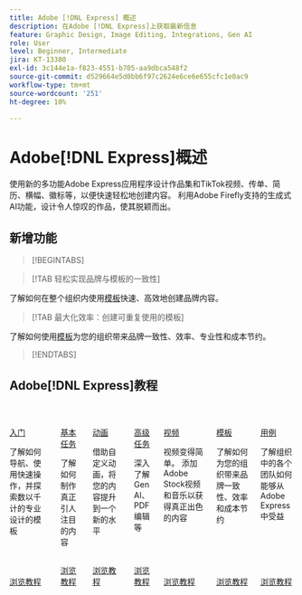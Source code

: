 ```yaml
---
title: Adobe [!DNL Express] 概述
description: 在Adobe [!DNL Express]上获取最新信息
feature: Graphic Design, Image Editing, Integrations, Gen AI
role: User
level: Beginner, Intermediate
jira: KT-13380
exl-id: 3c144e1a-f823-4551-b705-aa9dbca548f2
source-git-commit: d529664e5d0bb6f97c2624e6ce6e655cfc1e0ac9
workflow-type: tm+mt
source-wordcount: '251'
ht-degree: 10%

---
```


# Adobe[!DNL Express]概述

使用新的多功能Adobe Express应用程序设计作品集和TikTok视频、传单、简历、横幅、徽标等，以便快速轻松地创建内容。 利用Adobe Firefly支持的生成式AI功能，设计令人惊叹的作品，使其脱颖而出。

## 新增功能

>[!BEGINTABS]

>[!TAB 轻松实现品牌与模板的一致性]

了解如何在整个组织内使用[模板](use-templates.md)快速、高效地创建品牌内容。

>[!TAB 最大化效率：创建可重复使用的模板]

了解如何使用[模板](create-templates.md)为您的组织带来品牌一致性、效率、专业性和成本节约。

>[!ENDTABS]

## Adobe[!DNL Express]教程

<!-- COMMENT -->
<!-- CARDS

* https://experienceleague.adobe.com/zh-hans/docs/creative-cloud-enterprise-learn/cce-learning-hub/expressoverview/expresshowto/overview-express-how-to#getting-started
  {target = _self}
  {title = Getting started}
  {description = Learn how to navigate, use Quick actions, and explore thousands of professionally designed templates}
  {image = https://experienceleague.adobe.com/zh-hans/docs/creative-cloud-enterprise-learn/cce-learning-hub/expressoverview/media_1931f3f4ac79ea58a02023597b968a59c73086f91.png?width=400&format=webply&optimize=medium}
  {cta = Browse tutorials}
* https://experienceleague.adobe.com/zh-hans/docs/creative-cloud-enterprise-learn/cce-learning-hub/expressoverview/expresshowto/overview-express-how-to#basic-tasks
  {target = _self}
  {title = Basic tasks}
  {description = Learn how to make content that really stands out}
  {image = https://experienceleague.adobe.com/zh-hans/docs/creative-cloud-enterprise-learn/cce-learning-hub/expressoverview/media_15cf8f0d1a7756e41a06cfd9c0c469e0301b1a58f.png?width=400&format=webply&optimize=medium}
  {cta = Browse tutorials}
* https://experienceleague.adobe.com/zh-hans/docs/creative-cloud-enterprise-learn/cce-learning-hub/expressoverview/expresshowto/overview-express-how-to#animation
  {target = _self}
  {title = Animation}
  {description = Take your content to the next level with custom animations}
  {image = https://experienceleague.adobe.com/zh-hans/docs/creative-cloud-enterprise-learn/cce-learning-hub/expressoverview/media_1a693e4a61f73529a4dd9febe4d323f68896708b1.png?width=400&format=webply&optimize=medium}
  {cta = Browse tutorials}
* https://experienceleague.adobe.com/zh-hans/docs/creative-cloud-enterprise-learn/cce-learning-hub/expressoverview/expresshowto/overview-express-how-to#advanced-tasks
  {target = _self}
  {title = Advanced tasks}
  {description = Dive deeper into Gen AI, PDF editing, and more}
  {image = https://experienceleague.adobe.com/zh-hans/docs/creative-cloud-enterprise-learn/cce-learning-hub/expressoverview/media_113c07a6e630639c6f64ca07cc60414d1ccf56275.png?width=400&format=webply&optimize=medium}
  {cta = Browse tutorials}
* https://experienceleague.adobe.com/zh-hans/docs/creative-cloud-enterprise-learn/cce-learning-hub/expressoverview/expresshowto/overview-express-how-to#video
  {target = _self}
  {title = Video}
  {description = Video made easy. Add Adobe Stock videos and music for content that really stands out}
  {image = https://experienceleague.adobe.com/zh-hans/docs/creative-cloud-enterprise-learn/cce-learning-hub/expressoverview/media_130da8dfc5fdde71219cabb873d95e84e3d0cbc03.png?width=400&format=webply&optimize=medium}
  {cta = Browse tutorials}
* https://experienceleague.adobe.com/zh-hans/docs/creative-cloud-enterprise-learn/cce-learning-hub/expressoverview/expresshowto/overview-express-how-to#templates
  {target = _self}
  {title = Templates}
  {description = Learn how bring brand consistency, efficiency, and cost savings to your organization}
  {image = https://experienceleague.adobe.com/zh-hans/docs/creative-cloud-enterprise-learn/cce-learning-hub/expressoverview/media_1493c9be9ea581855e841c9b9d5479977f4df8cab.png?width=400&format=webply&optimize=medium}
  {cta = Browse tutorials}
* https://experienceleague.adobe.com/zh-hans/docs/creative-cloud-enterprise-learn/cce-learning-hub/expressoverview/expressusecase/overview-express-use-case-tutorials
  {target = _self}
  {title = Use cases}
  {description = Learn how different teams within your organization can benefit from using Adobe Express}
  {https://experienceleague.adobe.com/zh-hans/docs/creative-cloud-enterprise-learn/cce-learning-hub/expressoverview/media_1bf41d6490283a6dd13de00d05c2860c9b389a3fe.png?width=400&format=webply&optimize=medium}
  {cta = Browse tutorials}
  
-->
<!-- END CARDS -->
<!-- END COMMENT -->

<!-- START CARDS HTML - DO NOT MODIFY BY HAND -->
<div class="columns">
    <div class="column is-half-tablet is-half-desktop is-one-third-widescreen" aria-label="Getting started">
        <div class="card" style="height: 100%; display: flex; flex-direction: column; height: 100%;">
            <div class="card-image">
                <figure class="image x-is-16by9">
                    <a href="https://experienceleague.adobe.com/zh-hans/docs/creative-cloud-enterprise-learn/cce-learning-hub/expressoverview/expresshowto/overview-express-how-to#getting-started" title="快速入门" target="_self" rel="referrer">
                        <img class="is-bordered-r-small" src="https://experienceleague.adobe.com/zh-hans/docs/creative-cloud-enterprise-learn/cce-learning-hub/expressoverview/media_1931f3f4ac79ea58a02023597b968a59c73086f91.png?width=400&format=webply&optimize=medium" alt="快速入门"
                             style="width: 100%; aspect-ratio: 16 / 9; object-fit: cover; overflow: hidden; display: block; margin: auto;">
                    </a>
                </figure>
            </div>
            <div class="card-content is-padded-small" style="display: flex; flex-direction: column; flex-grow: 1; justify-content: space-between;">
                <div class="top-card-content">
                    <p class="headline is-size-6 has-text-weight-bold">
                        <a href="https://experienceleague.adobe.com/zh-hans/docs/creative-cloud-enterprise-learn/cce-learning-hub/expressoverview/expresshowto/overview-express-how-to#getting-started" target="_self" rel="referrer" title="快速入门">入门</a>
                    </p>
                    <p class="is-size-6">了解如何导航、使用快速操作，并探索数以千计的专业设计的模板</p>
                </div>
                <a href="https://experienceleague.adobe.com/zh-hans/docs/creative-cloud-enterprise-learn/cce-learning-hub/expressoverview/expresshowto/overview-express-how-to#getting-started" target="_self" rel="referrer" class="spectrum-Button spectrum-Button--outline spectrum-Button--primary spectrum-Button--sizeM" style="align-self: flex-start; margin-top: 1rem;">
                    <span class="spectrum-Button-label has-no-wrap has-text-weight-bold">浏览教程</span>
                </a>
            </div>
        </div>
    </div>
    <div class="column is-half-tablet is-half-desktop is-one-third-widescreen" aria-label="Basic tasks">
        <div class="card" style="height: 100%; display: flex; flex-direction: column; height: 100%;">
            <div class="card-image">
                <figure class="image x-is-16by9">
                    <a href="https://experienceleague.adobe.com/zh-hans/docs/creative-cloud-enterprise-learn/cce-learning-hub/expressoverview/expresshowto/overview-express-how-to#basic-tasks" title="基本任务" target="_self" rel="referrer">
                        <img class="is-bordered-r-small" src="https://experienceleague.adobe.com/zh-hans/docs/creative-cloud-enterprise-learn/cce-learning-hub/expressoverview/media_15cf8f0d1a7756e41a06cfd9c0c469e0301b1a58f.png?width=400&format=webply&optimize=medium" alt="基本任务"
                             style="width: 100%; aspect-ratio: 16 / 9; object-fit: cover; overflow: hidden; display: block; margin: auto;">
                    </a>
                </figure>
            </div>
            <div class="card-content is-padded-small" style="display: flex; flex-direction: column; flex-grow: 1; justify-content: space-between;">
                <div class="top-card-content">
                    <p class="headline is-size-6 has-text-weight-bold">
                        <a href="https://experienceleague.adobe.com/zh-hans/docs/creative-cloud-enterprise-learn/cce-learning-hub/expressoverview/expresshowto/overview-express-how-to#basic-tasks" target="_self" rel="referrer" title="基本任务">基本任务</a>
                    </p>
                    <p class="is-size-6">了解如何制作真正引人注目的内容</p>
                </div>
                <a href="https://experienceleague.adobe.com/zh-hans/docs/creative-cloud-enterprise-learn/cce-learning-hub/expressoverview/expresshowto/overview-express-how-to#basic-tasks" target="_self" rel="referrer" class="spectrum-Button spectrum-Button--outline spectrum-Button--primary spectrum-Button--sizeM" style="align-self: flex-start; margin-top: 1rem;">
                    <span class="spectrum-Button-label has-no-wrap has-text-weight-bold">浏览教程</span>
                </a>
            </div>
        </div>
    </div>
    <div class="column is-half-tablet is-half-desktop is-one-third-widescreen" aria-label="Animation">
        <div class="card" style="height: 100%; display: flex; flex-direction: column; height: 100%;">
            <div class="card-image">
                <figure class="image x-is-16by9">
                    <a href="https://experienceleague.adobe.com/zh-hans/docs/creative-cloud-enterprise-learn/cce-learning-hub/expressoverview/expresshowto/overview-express-how-to#animation" title="动画" target="_self" rel="referrer">
                        <img class="is-bordered-r-small" src="https://experienceleague.adobe.com/zh-hans/docs/creative-cloud-enterprise-learn/cce-learning-hub/expressoverview/media_1a693e4a61f73529a4dd9febe4d323f68896708b1.png?width=400&format=webply&optimize=medium" alt="动画"
                             style="width: 100%; aspect-ratio: 16 / 9; object-fit: cover; overflow: hidden; display: block; margin: auto;">
                    </a>
                </figure>
            </div>
            <div class="card-content is-padded-small" style="display: flex; flex-direction: column; flex-grow: 1; justify-content: space-between;">
                <div class="top-card-content">
                    <p class="headline is-size-6 has-text-weight-bold">
                        <a href="https://experienceleague.adobe.com/zh-hans/docs/creative-cloud-enterprise-learn/cce-learning-hub/expressoverview/expresshowto/overview-express-how-to#animation" target="_self" rel="referrer" title="动画">动画</a>
                    </p>
                    <p class="is-size-6">借助自定义动画，将您的内容提升到一个新的水平</p>
                </div>
                <a href="https://experienceleague.adobe.com/zh-hans/docs/creative-cloud-enterprise-learn/cce-learning-hub/expressoverview/expresshowto/overview-express-how-to#animation" target="_self" rel="referrer" class="spectrum-Button spectrum-Button--outline spectrum-Button--primary spectrum-Button--sizeM" style="align-self: flex-start; margin-top: 1rem;">
                    <span class="spectrum-Button-label has-no-wrap has-text-weight-bold">浏览教程</span>
                </a>
            </div>
        </div>
    </div>
    <div class="column is-half-tablet is-half-desktop is-one-third-widescreen" aria-label="Advanced tasks">
        <div class="card" style="height: 100%; display: flex; flex-direction: column; height: 100%;">
            <div class="card-image">
                <figure class="image x-is-16by9">
                    <a href="https://experienceleague.adobe.com/zh-hans/docs/creative-cloud-enterprise-learn/cce-learning-hub/expressoverview/expresshowto/overview-express-how-to#advanced-tasks" title="高级任务" target="_self" rel="referrer">
                        <img class="is-bordered-r-small" src="https://experienceleague.adobe.com/zh-hans/docs/creative-cloud-enterprise-learn/cce-learning-hub/expressoverview/media_113c07a6e630639c6f64ca07cc60414d1ccf56275.png?width=400&format=webply&optimize=medium" alt="高级任务"
                             style="width: 100%; aspect-ratio: 16 / 9; object-fit: cover; overflow: hidden; display: block; margin: auto;">
                    </a>
                </figure>
            </div>
            <div class="card-content is-padded-small" style="display: flex; flex-direction: column; flex-grow: 1; justify-content: space-between;">
                <div class="top-card-content">
                    <p class="headline is-size-6 has-text-weight-bold">
                        <a href="https://experienceleague.adobe.com/zh-hans/docs/creative-cloud-enterprise-learn/cce-learning-hub/expressoverview/expresshowto/overview-express-how-to#advanced-tasks" target="_self" rel="referrer" title="高级任务">高级任务</a>
                    </p>
                    <p class="is-size-6">深入了解Gen AI、PDF编辑等</p>
                </div>
                <a href="https://experienceleague.adobe.com/zh-hans/docs/creative-cloud-enterprise-learn/cce-learning-hub/expressoverview/expresshowto/overview-express-how-to#advanced-tasks" target="_self" rel="referrer" class="spectrum-Button spectrum-Button--outline spectrum-Button--primary spectrum-Button--sizeM" style="align-self: flex-start; margin-top: 1rem;">
                    <span class="spectrum-Button-label has-no-wrap has-text-weight-bold">浏览教程</span>
                </a>
            </div>
        </div>
    </div>
    <div class="column is-half-tablet is-half-desktop is-one-third-widescreen" aria-label="Video">
        <div class="card" style="height: 100%; display: flex; flex-direction: column; height: 100%;">
            <div class="card-image">
                <figure class="image x-is-16by9">
                    <a href="https://experienceleague.adobe.com/zh-hans/docs/creative-cloud-enterprise-learn/cce-learning-hub/expressoverview/expresshowto/overview-express-how-to#video" title="视频" target="_self" rel="referrer">
                        <img class="is-bordered-r-small" src="https://experienceleague.adobe.com/zh-hans/docs/creative-cloud-enterprise-learn/cce-learning-hub/expressoverview/media_130da8dfc5fdde71219cabb873d95e84e3d0cbc03.png?width=400&format=webply&optimize=medium" alt="视频"
                             style="width: 100%; aspect-ratio: 16 / 9; object-fit: cover; overflow: hidden; display: block; margin: auto;">
                    </a>
                </figure>
            </div>
            <div class="card-content is-padded-small" style="display: flex; flex-direction: column; flex-grow: 1; justify-content: space-between;">
                <div class="top-card-content">
                    <p class="headline is-size-6 has-text-weight-bold">
                        <a href="https://experienceleague.adobe.com/zh-hans/docs/creative-cloud-enterprise-learn/cce-learning-hub/expressoverview/expresshowto/overview-express-how-to#video" target="_self" rel="referrer" title="视频">视频</a>
                    </p>
                    <p class="is-size-6">视频变得简单。 添加Adobe Stock视频和音乐以获得真正出色的内容</p>
                </div>
                <a href="https://experienceleague.adobe.com/zh-hans/docs/creative-cloud-enterprise-learn/cce-learning-hub/expressoverview/expresshowto/overview-express-how-to#video" target="_self" rel="referrer" class="spectrum-Button spectrum-Button--outline spectrum-Button--primary spectrum-Button--sizeM" style="align-self: flex-start; margin-top: 1rem;">
                    <span class="spectrum-Button-label has-no-wrap has-text-weight-bold">浏览教程</span>
                </a>
            </div>
        </div>
    </div>
    <div class="column is-half-tablet is-half-desktop is-one-third-widescreen" aria-label="Templates">
        <div class="card" style="height: 100%; display: flex; flex-direction: column; height: 100%;">
            <div class="card-image">
                <figure class="image x-is-16by9">
                    <a href="https://experienceleague.adobe.com/zh-hans/docs/creative-cloud-enterprise-learn/cce-learning-hub/expressoverview/expresshowto/overview-express-how-to#templates" title="模板" target="_self" rel="referrer">
                        <img class="is-bordered-r-small" src="https://experienceleague.adobe.com/zh-hans/docs/creative-cloud-enterprise-learn/cce-learning-hub/expressoverview/media_1493c9be9ea581855e841c9b9d5479977f4df8cab.png?width=400&format=webply&optimize=medium" alt="模板"
                             style="width: 100%; aspect-ratio: 16 / 9; object-fit: cover; overflow: hidden; display: block; margin: auto;">
                    </a>
                </figure>
            </div>
            <div class="card-content is-padded-small" style="display: flex; flex-direction: column; flex-grow: 1; justify-content: space-between;">
                <div class="top-card-content">
                    <p class="headline is-size-6 has-text-weight-bold">
                        <a href="https://experienceleague.adobe.com/zh-hans/docs/creative-cloud-enterprise-learn/cce-learning-hub/expressoverview/expresshowto/overview-express-how-to#templates" target="_self" rel="referrer" title="模板">模板</a>
                    </p>
                    <p class="is-size-6">了解如何为您的组织带来品牌一致性、效率和成本节约</p>
                </div>
                <a href="https://experienceleague.adobe.com/zh-hans/docs/creative-cloud-enterprise-learn/cce-learning-hub/expressoverview/expresshowto/overview-express-how-to#templates" target="_self" rel="referrer" class="spectrum-Button spectrum-Button--outline spectrum-Button--primary spectrum-Button--sizeM" style="align-self: flex-start; margin-top: 1rem;">
                    <span class="spectrum-Button-label has-no-wrap has-text-weight-bold">浏览教程</span>
                </a>
            </div>
        </div>
    </div>
    <div class="column is-half-tablet is-half-desktop is-one-third-widescreen" aria-label="Use cases">
        <div class="card" style="height: 100%; display: flex; flex-direction: column; height: 100%;">
            <div class="card-image">
                <figure class="image x-is-16by9">
                    <a href="https://experienceleague.adobe.com/zh-hans/docs/creative-cloud-enterprise-learn/cce-learning-hub/expressoverview/expressusecase/overview-express-use-case-tutorials" title="使用案例" target="_self" rel="referrer">
                        <img class="is-bordered-r-small" src="https://experienceleague.adobe.com/zh-hans/docs/creative-cloud-enterprise-learn/cce-learning-hub/expressoverview/expressusecase/overview-express-use-case-tutorials./media_1c09c87fff32e8ed0ffe00c509b216e6dd8f44206.png?width=400&format=png&optimize=medium" alt="使用案例"
                             style="width: 100%; aspect-ratio: 16 / 9; object-fit: cover; overflow: hidden; display: block; margin: auto;">
                    </a>
                </figure>
            </div>
            <div class="card-content is-padded-small" style="display: flex; flex-direction: column; flex-grow: 1; justify-content: space-between;">
                <div class="top-card-content">
                    <p class="headline is-size-6 has-text-weight-bold">
                        <a href="https://experienceleague.adobe.com/zh-hans/docs/creative-cloud-enterprise-learn/cce-learning-hub/expressoverview/expressusecase/overview-express-use-case-tutorials" target="_self" rel="referrer" title="使用案例">用例</a>
                    </p>
                    <p class="is-size-6">了解组织中的各个团队如何能够从Adobe Express中受益</p>
                </div>
                <a href="https://experienceleague.adobe.com/zh-hans/docs/creative-cloud-enterprise-learn/cce-learning-hub/expressoverview/expressusecase/overview-express-use-case-tutorials" target="_self" rel="referrer" class="spectrum-Button spectrum-Button--outline spectrum-Button--primary spectrum-Button--sizeM" style="align-self: flex-start; margin-top: 1rem;">
                    <span class="spectrum-Button-label has-no-wrap has-text-weight-bold">浏览教程</span>
                </a>
            </div>
        </div>
    </div>
</div>
<!-- END CARDS HTML - DO NOT MODIFY BY HAND -->